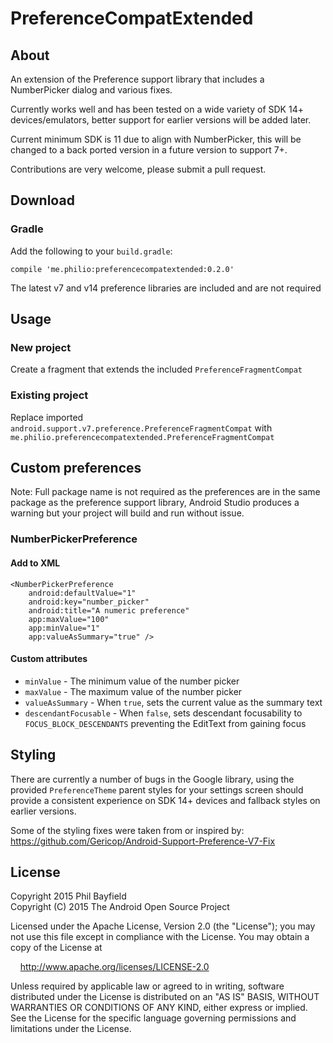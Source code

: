 # PreferenceCompatExtended

## About

An extension of the Preference support library that includes a NumberPicker dialog and various fixes.

Currently works well and has been tested on a wide variety of SDK 14+ devices/emulators, better support for earlier versions will be added later.

Current minimum SDK is 11 due to align with NumberPicker, this will be changed to a back ported version in a future version to support 7+.

Contributions are very welcome, please submit a pull request.

## Download

### Gradle

Add the following to your `build.gradle`:

    compile 'me.philio:preferencecompatextended:0.2.0'
    
The latest v7 and v14 preference libraries are included and are not required
    
## Usage

### New project

Create a fragment that extends the included `PreferenceFragmentCompat`

### Existing project

Replace imported `android.support.v7.preference.PreferenceFragmentCompat` with `me.philio.preferencecompatextended.PreferenceFragmentCompat`

## Custom preferences

Note: Full package name is not required as the preferences are in the same package as the preference support library, Android Studio produces a warning but your project will build and run without issue.

### NumberPickerPreference

#### Add to XML

    <NumberPickerPreference
        android:defaultValue="1"
        android:key="number_picker"
        android:title="A numeric preference"
        app:maxValue="100"
        app:minValue="1"
        app:valueAsSummary="true" />
        
#### Custom attributes

* `minValue` - The minimum value of the number picker
* `maxValue` - The maximum value of the number picker
* `valueAsSummary` - When `true`, sets the current value as the summary text
* `descendantFocusable` - When `false`, sets descendant focusability to `FOCUS_BLOCK_DESCENDANTS` preventing the EditText from gaining focus

## Styling

There are currently a number of bugs in the Google library, using the provided `PreferenceTheme` parent styles for your settings screen should provide a consistent experience on SDK 14+ devices and fallback styles on earlier versions.

Some of the styling fixes were taken from or inspired by: https://github.com/Gericop/Android-Support-Preference-V7-Fix

## License

Copyright 2015 Phil Bayfield  
Copyright (C) 2015 The Android Open Source Project

Licensed under the Apache License, Version 2.0 (the "License");
you may not use this file except in compliance with the License.
You may obtain a copy of the License at

&nbsp;&nbsp;&nbsp;&nbsp;http://www.apache.org/licenses/LICENSE-2.0

Unless required by applicable law or agreed to in writing, software
distributed under the License is distributed on an "AS IS" BASIS,
WITHOUT WARRANTIES OR CONDITIONS OF ANY KIND, either express or implied.
See the License for the specific language governing permissions and
limitations under the License.